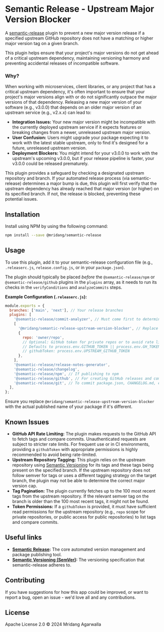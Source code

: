 # Semantic Release - Upstream Major Version Blocker

A [semantic-release](https://github.com/semantic-release/semantic-release)
plugin to prevent a new major version release if a specified upstream GitHub
repository does not have a matching or higher major version tag on a given
branch.

This plugin helps ensure that your project's major versions do not get ahead of
a critical upstream dependency, maintaining versioning harmony and preventing
accidental releases of incompatible software.

### Why?

When working with microservices, client libraries, or any project that has a
critical upstream dependency, it's often important to ensure that your project's
major versions align with or do not significantly outpace the major versions of
that dependency. Releasing a new major version of your software (e.g., v3.0.0)
that depends on an older major version of an upstream service (e.g., v2.x.x) can
lead to:

- **Integration Issues:** Your new major version might be incompatible with the
  currently deployed upstream service if it expects features or breaking
  changes from a newer, unreleased upstream major version.
- **User Confusion:** Users might upgrade your package expecting it to work
  with the latest stable upstream, only to find it's designed for a future,
  unreleased upstream version.
- **Deployment Blockers:** You might intend for your v3.0.0 to work with the
  upstream's upcoming v3.0.0, but if your release pipeline is faster, your
  v3.0.0 could be released prematurely.

This plugin provides a safeguard by checking a designated upstream repository and
branch. If your automated release process (via semantic-release) determines a
major bump is due, this plugin will first verify that the upstream dependency
has already reached that major version (or higher) on its specified branch. If
not, the release is blocked, preventing these potential issues.

## Installation

Install using NPM by using the following command:

```sh
npm install --save @mridang/semantic-release
```

## Usage

To use this plugin, add it to your semantic-release configuration file (e.g.,
`.releaserc.js`, `release.config.js`, or in your `package.json`).

The plugin should typically be placed _before_ the `@semantic-release/npm` or
`@semantic-release/github` plugins in the `plugins` array, as it needs to run
its checks in the `verifyConditions` and `analyzeCommits` steps.

**Example Configuration (`.releaserc.js`):**

```javascript
module.exports = {
  branches: ['main', 'next'], // Your release branches
  plugins: [
    '@semantic-release/commit-analyzer', // Must come first to determine release type
    [
      '@mridang/semantic-release-upstream-version-blocker', // Replace with your actual package name
      {
        repo: 'owner/repo',
        // Optional: GitHub token for private repos or to avoid rate limiting
        // Defaults to process.env.GITHUB_TOKEN || process.env.GH_TOKEN
        // githubToken: process.env.UPSTREAM_GITHUB_TOKEN
      },
    ],
    '@semantic-release/release-notes-generator',
    '@semantic-release/changelog',
    '@semantic-release/npm', // If publishing to npm
    '@semantic-release/github', // For creating GitHub releases and comments
    '@semantic-release/git', // To commit package.json, CHANGELOG.md, etc.
  ],
};
```

Ensure you replace `@mridang/semantic-release-upstream-version-blocker` with the
actual published name of your package if it's different.

## Known Issues

- **GitHub API Rate Limiting:** The plugin makes requests to the GitHub API to
  fetch tags and compare commits. Unauthenticated requests are subject to
  stricter rate limits. For frequent use or in CI environments, providing a
  `githubToken` with appropriate permissions is highly recommended to avoid
  being rate-limited.
- **Upstream Repository Tagging:** This plugin relies on the upstream
  repository using [Semantic Versioning](https://semver.org/) for its tags and
  these tags being present on the specified branch. If the upstream repository
  does not follow semver for tags or uses a different tagging strategy on the
  target branch, the plugin may not be able to determine the correct major
  version cap.
- **Tag Pagination:** The plugin currently fetches up to the 100 most recent
  tags from the upstream repository. If the relevant semver tag on the branch
  is older than the 100 most recent tags, it might not be found.
- **Token Permissions:** If a `githubToken` is provided, it must have
  sufficient read permissions for the upstream repository (e.g., `repo` scope
  for private repositories, or public access for public repositories) to list
  tags and compare commits.

## Useful links

- **[Semantic Release](https://github.com/semantic-release/semantic-release):**
  The core automated version management and package publishing tool.
- **[Semantic Versioning (SemVer)](https://semver.org/):** The versioning
  specification that semantic-release adheres to.

## Contributing

If you have suggestions for how this app could be improved, or
want to report a bug, open an issue - we'd love all and any
contributions.

## License

Apache License 2.0 © 2024 Mridang Agarwalla
